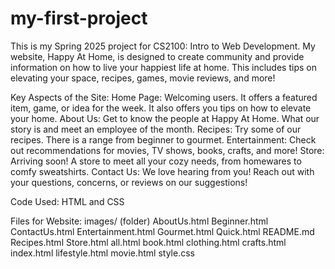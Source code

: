 # my-first-project
This is my Spring 2025 project for CS2100: Intro to Web Development. 
My website, Happy At Home, is designed to create community and provide information on how to live your happiest life at home.
This includes tips on elevating your space, recipes, games, movie reviews, and more!

Key Aspects of the Site:
Home Page: Welcoming users. It offers a featured item, game, or idea for the week. It also offers you tips on how to elevate your home.
About Us: Get to know the people at Happy At Home. What our story is and meet an employee of the month.
Recipes: Try some of our recipes. There is a range from beginner to gourmet.
Entertainment: Check out recommendations for movies, TV shows, books, crafts, and more!
Store: Arriving soon! A store to meet all your cozy needs, from homewares to comfy sweatshirts.
Contact Us: We love hearing from you! Reach out with your questions, concerns, or reviews on our suggestions!

Code Used:
HTML and CSS

Files for Website:
images/ (folder)
AboutUs.html
Beginner.html
ContactUs.html
Entertainment.html
Gourmet.html
Quick.html
README.md
Recipes.html
Store.html
all.html
book.html
clothing.html
crafts.html
index.html
lifestyle.html
movie.html
style.css
